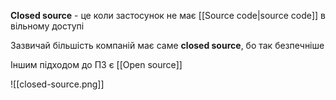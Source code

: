 **Closed source** - це коли застосунок не має [[Source code|source code]] в вільному доступі

Зазвичай більшість компаній має саме **closed source**, бо так безпечніше

Іншим підходом до ПЗ є [[Open source]]

![[closed-source.png]]